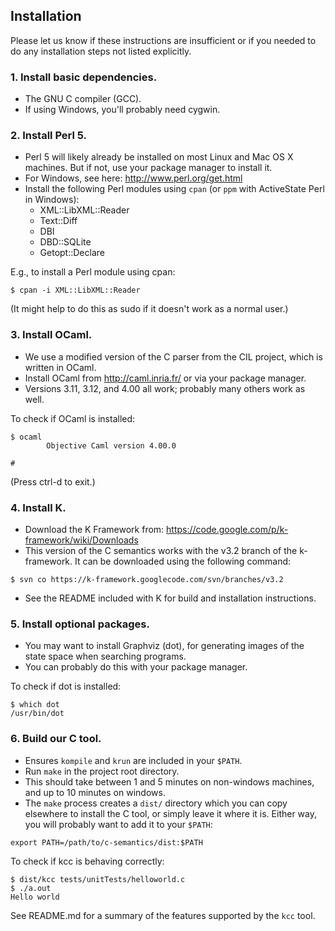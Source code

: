 ## Installation

Please let us know if these instructions are insufficient or if you needed to
do any installation steps not listed explicitly.

### 1. Install basic dependencies.
- The GNU C compiler (GCC).
- If using Windows, you'll probably need cygwin.

### 2. Install Perl 5.
- Perl 5 will likely already be installed on most Linux and Mac OS X machines.
  But if not, use your package manager to install it.
- For Windows, see here: http://www.perl.org/get.html
- Install the following Perl modules using `cpan` (or `ppm` with ActiveState
  Perl in Windows):
    - XML::LibXML::Reader
    - Text::Diff
    - DBI
    - DBD::SQLite
    - Getopt::Declare

E.g., to install a Perl module using cpan:
```
$ cpan -i XML::LibXML::Reader
```

(It might help to do this as sudo if it doesn't work as a normal user.)

### 3. Install OCaml.
- We use a modified version of the C parser from the CIL project, which is
  written in OCaml.
- Install OCaml from http://caml.inria.fr/ or via your package manager.
- Versions 3.11, 3.12, and 4.00 all work; probably many others work as well.

To check if OCaml is installed:
```
$ ocaml
        Objective Caml version 4.00.0

# 
```

(Press ctrl-d to exit.)

### 4. Install K.
- Download the K Framework from:
  https://code.google.com/p/k-framework/wiki/Downloads
- This version of the C semantics works with the v3.2 branch of the
  k-framework. It can be downloaded using the following command:
```
$ svn co https://k-framework.googlecode.com/svn/branches/v3.2
```
- See the README included with K for build and installation instructions.

### 5. Install optional packages.
- You may want to install Graphviz (dot), for generating images of the state
  space when searching programs.
- You can probably do this with your package manager.
      
To check if dot is installed:
```
$ which dot
/usr/bin/dot
```

### 6. Build our C tool.
- Ensures `kompile` and `krun` are included in your `$PATH`.
- Run `make` in the project root directory.
- This should take between 1 and 5 minutes on non-windows machines, and up to
  10 minutes on windows.
- The `make` process creates a `dist/` directory which you can copy elsewhere
  to install the C tool, or simply leave it where it is. Either way, you will
  probably want to add it to your `$PATH`:
```
export PATH=/path/to/c-semantics/dist:$PATH
```
      
To check if kcc is behaving correctly:
```
$ dist/kcc tests/unitTests/helloworld.c
$ ./a.out 
Hello world
```

See README.md for a summary of the features supported by the `kcc` tool.

